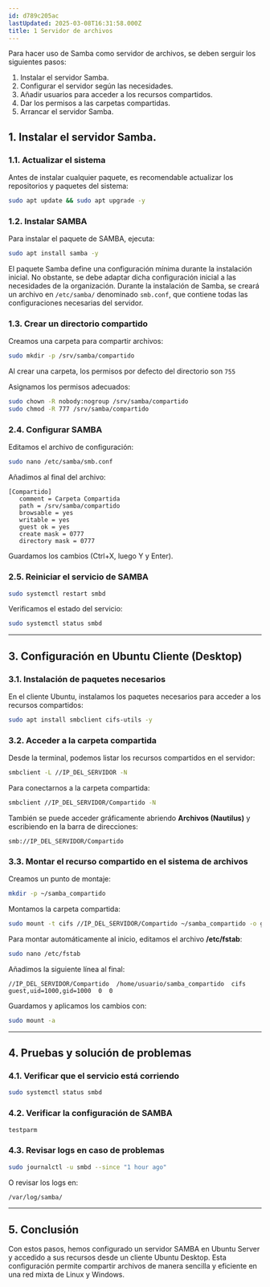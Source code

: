 ```yaml
---
id: d789c205ac
lastUpdated: 2025-03-08T16:31:58.000Z
title: 1 Servidor de archivos
---
```

Para hacer uso de Samba como servidor de archivos, se deben serguir los siguientes pasos:
1. Instalar el servidor Samba.
2. Configurar el servidor según las necesidades.
3. Añadir usuarios para acceder a los recursos compartidos.
4. Dar los permisos a las carpetas compartidas.
5. Arrancar el servidor Samba.

## 1. Instalar el servidor Samba.

### 1.1. Actualizar el sistema

Antes de instalar cualquier paquete, es recomendable actualizar los repositorios y paquetes del sistema:

```bash
sudo apt update && sudo apt upgrade -y
```

### 1.2. Instalar SAMBA

Para instalar el paquete de SAMBA, ejecuta:

```bash
sudo apt install samba -y
```

El paquete Samba define una configuración mínima durante la instalación inicial. No obstante, se debe adaptar dicha configuración inicial a las necesidades de la organización. Durante la instalación de Samba, se creará un archivo en ``/etc/samba/`` denominado ``smb.conf``, que contiene todas las configuraciones necesarias del servidor.

### 1.3. Crear un directorio compartido

Creamos una carpeta para compartir archivos:

```bash
sudo mkdir -p /srv/samba/compartido
```

Al crear una carpeta, los permisos por defecto del directorio son ``755`` 


Asignamos los permisos adecuados:

```bash
sudo chown -R nobody:nogroup /srv/samba/compartido
sudo chmod -R 777 /srv/samba/compartido

```

### 2.4. Configurar SAMBA

Editamos el archivo de configuración:

```bash
sudo nano /etc/samba/smb.conf

```

Añadimos al final del archivo:

```
[Compartido]
   comment = Carpeta Compartida
   path = /srv/samba/compartido
   browsable = yes
   writable = yes
   guest ok = yes
   create mask = 0777
   directory mask = 0777

```

Guardamos los cambios (Ctrl+X, luego Y y Enter).

### 2.5. Reiniciar el servicio de SAMBA

```bash
sudo systemctl restart smbd

```

Verificamos el estado del servicio:

```bash
sudo systemctl status smbd

```

----------

## 3. Configuración en Ubuntu Cliente (Desktop)

### 3.1. Instalación de paquetes necesarios

En el cliente Ubuntu, instalamos los paquetes necesarios para acceder a los recursos compartidos:

```bash
sudo apt install smbclient cifs-utils -y

```

### 3.2. Acceder a la carpeta compartida

Desde la terminal, podemos listar los recursos compartidos en el servidor:

```bash
smbclient -L //IP_DEL_SERVIDOR -N

```

Para conectarnos a la carpeta compartida:

```bash
smbclient //IP_DEL_SERVIDOR/Compartido -N

```

También se puede acceder gráficamente abriendo **Archivos (Nautilus)** y escribiendo en la barra de direcciones:

```
smb://IP_DEL_SERVIDOR/Compartido

```

### 3.3. Montar el recurso compartido en el sistema de archivos

Creamos un punto de montaje:

```bash
mkdir -p ~/samba_compartido

```

Montamos la carpeta compartida:

```bash
sudo mount -t cifs //IP_DEL_SERVIDOR/Compartido ~/samba_compartido -o guest,uid=$(id -u),gid=$(id -g)

```

Para montar automáticamente al inicio, editamos el archivo **/etc/fstab**:

```bash
sudo nano /etc/fstab

```

Añadimos la siguiente línea al final:

```
//IP_DEL_SERVIDOR/Compartido  /home/usuario/samba_compartido  cifs  guest,uid=1000,gid=1000  0  0

```

Guardamos y aplicamos los cambios con:

```bash
sudo mount -a

```

----------

## 4. Pruebas y solución de problemas

### 4.1. Verificar que el servicio está corriendo

```bash
sudo systemctl status smbd

```

### 4.2. Verificar la configuración de SAMBA

```bash
testparm

```

### 4.3. Revisar logs en caso de problemas

```bash
sudo journalctl -u smbd --since "1 hour ago"

```

O revisar los logs en:

```bash
/var/log/samba/

```

----------

## 5. Conclusión

Con estos pasos, hemos configurado un servidor SAMBA en Ubuntu Server y accedido a sus recursos desde un cliente Ubuntu Desktop. Esta configuración permite compartir archivos de manera sencilla y eficiente en una red mixta de Linux y Windows.
<!--stackedit_data:
eyJoaXN0b3J5IjpbLTE0MDU3NTYzMDVdfQ==
-->
